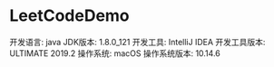 # LeetCodeDemo
开发语言: java
JDK版本: 1.8.0_121
开发工具: IntelliJ IDEA 
开发工具版本: ULTIMATE 2019.2
操作系统: macOS
操作系统版本: 10.14.6